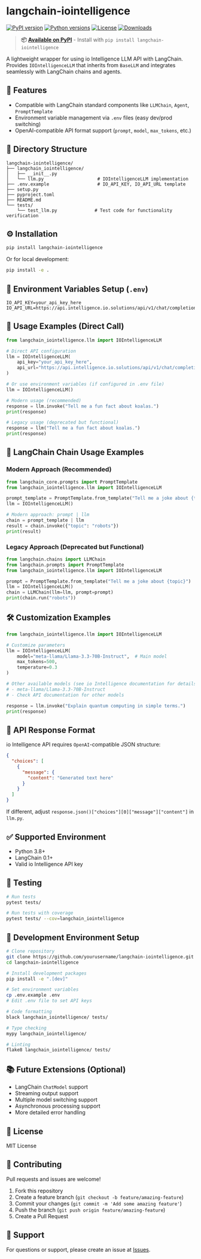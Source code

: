 # langchain-iointelligence

[![PyPI version](https://badge.fury.io/py/langchain-iointelligence.svg)](https://badge.fury.io/py/langchain-iointelligence)
[![Python versions](https://img.shields.io/pypi/pyversions/langchain-iointelligence.svg)](https://pypi.org/project/langchain-iointelligence/)
[![License](https://img.shields.io/pypi/l/langchain-iointelligence.svg)](https://pypi.org/project/langchain-iointelligence/)
[![Downloads](https://pepy.tech/badge/langchain-iointelligence)](https://pepy.tech/project/langchain-iointelligence)

> **📦 [Available on PyPI](https://pypi.org/project/langchain-iointelligence/)** - Install with `pip install langchain-iointelligence`

A lightweight wrapper for using io Intelligence LLM API with LangChain. Provides `IOIntelligenceLLM` that inherits from `BaseLLM` and integrates seamlessly with LangChain chains and agents.

## 🚀 Features

* Compatible with LangChain standard components like `LLMChain`, `Agent`, `PromptTemplate`
* Environment variable management via `.env` files (easy dev/prod switching)
* OpenAI-compatible API format support (`prompt`, `model`, `max_tokens`, etc.)

## 🧱 Directory Structure

```
langchain-iointelligence/
├── langchain_iointelligence/
│   ├── __init__.py
│   └── llm.py                    # IOIntelligenceLLM implementation
├── .env.example                  # IO_API_KEY, IO_API_URL template
├── setup.py
├── pyproject.toml
├── README.md
└── tests/
    └── test_llm.py              # Test code for functionality verification
```

## ⚙️ Installation

```bash
pip install langchain-iointelligence
```

Or for local development:

```bash
pip install -e .
```

## 🔐 Environment Variables Setup (`.env`)

```env
IO_API_KEY=your_api_key_here
IO_API_URL=https://api.intelligence.io.solutions/api/v1/chat/completions
```

## 🧪 Usage Examples (Direct Call)

```python
from langchain_iointelligence.llm import IOIntelligenceLLM

# Direct API configuration
llm = IOIntelligenceLLM(
    api_key="your_api_key_here",
    api_url="https://api.intelligence.io.solutions/api/v1/chat/completions"
)

# Or use environment variables (if configured in .env file)
llm = IOIntelligenceLLM()

# Modern usage (recommended)
response = llm.invoke("Tell me a fun fact about koalas.")
print(response)

# Legacy usage (deprecated but functional)
response = llm("Tell me a fun fact about koalas.")
print(response)
```

## 🔄 LangChain Chain Usage Examples

### Modern Approach (Recommended)

```python
from langchain_core.prompts import PromptTemplate
from langchain_iointelligence.llm import IOIntelligenceLLM

prompt_template = PromptTemplate.from_template("Tell me a joke about {topic}")
llm = IOIntelligenceLLM()

# Modern approach: prompt | llm
chain = prompt_template | llm
result = chain.invoke({"topic": "robots"})
print(result)
```

### Legacy Approach (Deprecated but Functional)

```python
from langchain.chains import LLMChain
from langchain.prompts import PromptTemplate
from langchain_iointelligence.llm import IOIntelligenceLLM

prompt = PromptTemplate.from_template("Tell me a joke about {topic}")
llm = IOIntelligenceLLM()
chain = LLMChain(llm=llm, prompt=prompt)
print(chain.run("robots"))
```

## 🛠️ Customization Examples

```python
from langchain_iointelligence.llm import IOIntelligenceLLM

# Customize parameters
llm = IOIntelligenceLLM(
    model="meta-llama/Llama-3.3-70B-Instruct",  # Main model
    max_tokens=500,
    temperature=0.3
)

# Other available models (see io Intelligence documentation for details)
# - meta-llama/Llama-3.3-70B-Instruct
# - Check API documentation for other models

response = llm.invoke("Explain quantum computing in simple terms.")
print(response)
```

## 🧼 API Response Format

io Intelligence API requires `OpenAI`-compatible JSON structure:

```json
{
  "choices": [
    {
      "message": {
        "content": "Generated text here"
      }
    }
  ]
}
```

If different, adjust `response.json()["choices"][0]["message"]["content"]` in `llm.py`.

## ✅ Supported Environment

* Python 3.8+
* LangChain 0.1+
* Valid io Intelligence API key

## 🧪 Testing

```bash
# Run tests
pytest tests/

# Run tests with coverage
pytest tests/ --cov=langchain_iointelligence
```

## 🔧 Development Environment Setup

```bash
# Clone repository
git clone https://github.com/yourusername/langchain-iointelligence.git
cd langchain-iointelligence

# Install development packages
pip install -e ".[dev]"

# Set environment variables
cp .env.example .env
# Edit .env file to set API keys

# Code formatting
black langchain_iointelligence/ tests/

# Type checking
mypy langchain_iointelligence/

# Linting
flake8 langchain_iointelligence/ tests/
```

## 📚 Future Extensions (Optional)

* LangChain `ChatModel` support
* Streaming output support
* Multiple model switching support
* Asynchronous processing support
* More detailed error handling

## 📄 License

MIT License

## 🤝 Contributing

Pull requests and issues are welcome!

1. Fork this repository
2. Create a feature branch (`git checkout -b feature/amazing-feature`)
3. Commit your changes (`git commit -m 'Add some amazing feature'`)
4. Push the branch (`git push origin feature/amazing-feature`)
5. Create a Pull Request

## 📧 Support

For questions or support, please create an issue at [Issues](https://github.com/yourusername/langchain-iointelligence/issues).

